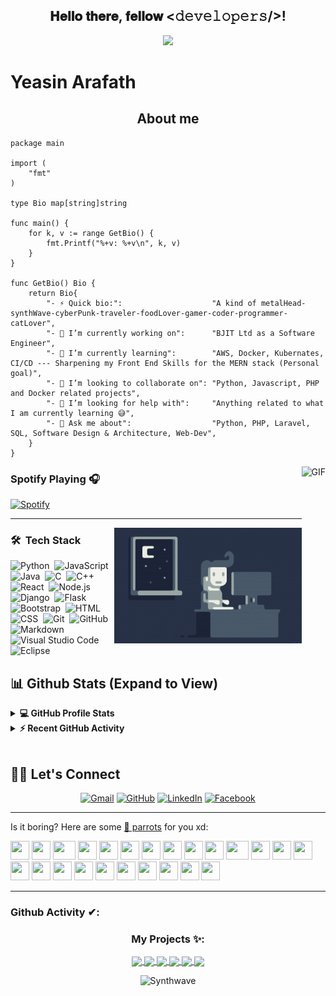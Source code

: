 <div align="center">
<h2> 𝐇𝐞𝐥𝐥𝐨 𝐭𝐡𝐞𝐫𝐞, 𝐟𝐞𝐥𝐥𝐨𝐰 <𝚍𝚎𝚟𝚎𝚕𝚘𝚙𝚎𝚛𝚜/>!</h2>
</div>

<div align="center">
  
![](https://camo.githubusercontent.com/992babdffd8c74a1502de375fbdf7e4d54773242/68747470733a2f2f6d656469612e67697068792e636f6d2f6d656469612f53576f536b4e36447854737a71494b4571762f67697068792e676966)
 
</div>

# Yeasin Arafath

<h2 align="center">About me</h2>

```golang
package main

import (
	"fmt"
)

type Bio map[string]string

func main() {
	for k, v := range GetBio() {
		fmt.Printf("%+v: %+v\n", k, v)
	}
}

func GetBio() Bio {
	return Bio{
		"- ⚡ Quick bio:":                    "A kind of metalHead-synthWave-cyberPunk-traveler-foodLover-gamer-coder-programmer-catLover",
		"- 🔭 I’m currently working on":      "BJIT Ltd as a Software Engineer",
		"- 🌱 I’m currently learning":        "AWS, Docker, Kubernates, CI/CD --- Sharpening my Front End Skills for the MERN stack (Personal goal)",
		"- 👯 I’m looking to collaborate on": "Python, Javascript, PHP and Docker related projects",
		"- 🤔 I’m looking for help with":     "Anything related to what I am currently learning 😅",
		"- 💬 Ask me about":                  "Python, PHP, Laravel, SQL, Software Design & Architecture, Web-Dev",
	}
}
```

<img align="right" alt="GIF" height="170px" src="https://media.giphy.com/media/J5B1Y8QZnzXXbLQIBu/giphy.gif" />

### Spotify Playing 🎧

[![Spotify](https://novatorem.bgstatic.vercel.app/api/spotify)](https://open.spotify.com/user/11153360645)

---

<img alt="Night Coding" src="https://raw.githubusercontent.com/AVS1508/AVS1508/master/assets/Night-Coding.gif" align="right"/>

### 🛠 &nbsp;Tech Stack

![Python](https://img.shields.io/badge/-Python-05122A?style=flat&logo=python)&nbsp;
![JavaScript](https://img.shields.io/badge/-JavaScript-05122A?style=flat&logo=javascript)&nbsp;
![Java](https://img.shields.io/badge/-Java-05122A?style=flat&logo=Java&logoColor=FFA518)&nbsp;
![C](https://img.shields.io/badge/-C-05122A?style=flat&logo=C&logoColor=A8B9CC)&nbsp;
![C++](https://img.shields.io/badge/-C++-05122A?style=flat&logo=C%2B%2B&logoColor=00599C)&nbsp;
![React](https://img.shields.io/badge/-React-05122A?style=flat&logo=react)&nbsp;
![Node.js](https://img.shields.io/badge/-Node.js-05122A?style=flat&logo=node.js)&nbsp;
![Django](https://img.shields.io/badge/-Django-05122A?style=flat&logo=django&logoColor=092E20)&nbsp;
![Flask](https://img.shields.io/badge/-Flask-05122A?style=flat&logo=flask)&nbsp;
![Bootstrap](https://img.shields.io/badge/-Bootstrap-05122A?style=flat&logo=bootstrap&logoColor=563D7C)&nbsp;
![HTML](https://img.shields.io/badge/-HTML-05122A?style=flat&logo=HTML5)&nbsp;
![CSS](https://img.shields.io/badge/-CSS-05122A?style=flat&logo=CSS3&logoColor=1572B6)&nbsp;
![Git](https://img.shields.io/badge/-Git-05122A?style=flat&logo=git)&nbsp;
![GitHub](https://img.shields.io/badge/-GitHub-05122A?style=flat&logo=github)&nbsp;
![Markdown](https://img.shields.io/badge/-Markdown-05122A?style=flat&logo=markdown)&nbsp;
![Visual Studio Code](https://img.shields.io/badge/-Visual%20Studio%20Code-05122A?style=flat&logo=visual-studio-code&logoColor=007ACC)&nbsp;
![Eclipse](https://img.shields.io/badge/-Eclipse-05122A?style=flat&logo=eclipse-ide&logoColor=2C2255)&nbsp;



## 📊 Github Stats (Expand to View) 


<details> 
  <summary><b>💻 GitHub Profile Stats</b></summary>
  <br/>
  <p align="center">
    <a href="https://github.com/anuraghazra/github-readme-stats"><img alt="Arafath's Github Stats" src="https://github-readme-stats.vercel.app/api?username=Arafath1019&show_icons=true&title_color=ffc857&icon_color=8ac926&text_color=daf7dc&bg_color=151515&hide=["stars"]" height="192px"/></a>
<br/>
  &nbsp;
	  <img src="https://github-readme-stats.vercel.app/api/top-langs/?username=Arafath1019&layout=compact&text_color=daf7dc&bg_color=151515" alt="Arafath" height="192px"/>
  <br/>
  <b>Note:</b> Top languages is only a metric of the languages my public code consists of and doesn't reflect experience or skill level.
  </p>
</details>


<details>
  <summary><b>⚡ Recent GitHub Activity</b></summary>
  <br/>
   <a href="https://github.com/Arafath1019"><img alt="Arafath1019 Activity Graph" src="https://activity-graph.herokuapp.com/graph?username=Arafath1019&custom_title=Candida%20Noronha's%20Contribution%20Graph&theme=react-dark" /></a>
  <br/>

</details>

<br/>

## 🙋‍♀️ Let's Connect
<p align="center">
	<a href="mailto:arafath.yeasin1019@gmail.com"><img src="https://img.icons8.com/bubbles/50/000000/gmail.png" alt="Gmail"/></a>
	<a href="https://github.com/Arafath1019"><img src="https://img.icons8.com/bubbles/50/000000/github.png" alt="GitHub"/></a>
	<a href="https://www.linkedin.com/in/yeasin-arafath-2a5293164/"><img src="https://img.icons8.com/bubbles/50/000000/linkedin.png" alt="LinkedIn"/></a>
	<a href="https://www.facebook.com/arafath.yeasin1019/"><img src="https://img.icons8.com/bubbles/50/000000/facebook-new.png" alt="Facebook"/></a>
	
</p>

<hr/>

Is it boring? Here are some [🦜 parrots](https://cultofthepartyparrot.com) for you xd:

<div>
    <img src="https://cultofthepartyparrot.com/parrots/hd/githubparrot.gif" width="30" height="30"/>
    <img src="https://cultofthepartyparrot.com/flags/hd/indiaparrot.gif" width="30" height="30"/>
    <img src="https://cultofthepartyparrot.com/parrots/asyncparrot.gif" width="36" height="30"/>
    <img src="https://cultofthepartyparrot.com/parrots/exceptionallyfastparrot.gif" width="30" height="30"/>
    <img src="https://cultofthepartyparrot.com/parrots/hd/60fpsparrot.gif" width="30" height="30"/>
    <img src="https://cultofthepartyparrot.com/parrots/hd/jumpingparrot.gif" width="30" height="30"/>
    <img src="https://cultofthepartyparrot.com/parrots/hd/opensourceparrot.gif" width="30" height="30"/>
    <img src="https://cultofthepartyparrot.com/parrots/hd/dealwithitnowparrot.gif" width="30" height="30"/>
    <img src="https://cultofthepartyparrot.com/parrots/hd/hypnoparrotlight.gif" width="30" height="30"/>
    <img src="https://cultofthepartyparrot.com/parrots/databaseparrot.gif" width="30" height="30"/>
    <img src="https://cultofthepartyparrot.com/parrots/fixparrot.gif" width="36" height="30"/>
    <img src="https://cultofthepartyparrot.com/parrots/hd/laptop_parrot.gif" width="30" height="30"/>
    <img src="https://cultofthepartyparrot.com/parrots/hd/spinningparrot.gif" width="30" height="30"/>
    <img src="https://cultofthepartyparrot.com/parrots/hd/levitationparrot.gif" width="30" height="30"/>
    <img src="https://cultofthepartyparrot.com/parrots/hd/meldparrot.gif" width="30" height="30"/>
    <img src="https://cultofthepartyparrot.com/parrots/slomoparrot.gif" width="30" height="30"/>
    <img src="https://cultofthepartyparrot.com/parrots/hd/moonwalkingparrot.gif" width="30" height="30"/>
    <img src="https://cultofthepartyparrot.com/parrots/hd/stableparrot.gif" width="30" height="30"/>
    <img src="https://cultofthepartyparrot.com/parrots/hd/scienceparrot.gif" width="30" height="30"/>
    <img src="https://cultofthepartyparrot.com/parrots/hd/pirateparrot.gif" width="30" height="30"/>
    <img src="https://cultofthepartyparrot.com/parrots/hd/footballparrot.gif" width="30" height="30"/>
    <img src="https://cultofthepartyparrot.com/parrots/hd/illuminatiparrot.gif" width="30" height="30"/>
    <img src="https://cultofthepartyparrot.com/parrots/hd/hypnoparrotdark.gif" width="30" height="30"/>
    <img src="https://cultofthepartyparrot.com/parrots/hd/mustacheparrot.gif" width="30" height="30"/>
</div>

<hr>

### Github Activity ✔:
<div align="center">

### My Projects ✨:
  
<a href="https://github.com/Arafath1019/Face-Detection-Web-App">
  <img align="center" src="https://github-readme-stats.vercel.app/api/pin/?username=Arafath1019&repo=Face-Detection-Web-App&theme=tokyonight" />
</a>

<a href="https://github.com/Arafath1019/Modern-React-with-Redux">
 <img align="center" src="https://github-readme-stats.vercel.app/api/pin/?username=Arafath1019&repo=Modern-React-with-Redux&theme=tokyonight" />
</a>

<a href="https://github.com/Arafath1019/DevConnector-MERN-Stack-Application">
  <img align="center" src="https://github-readme-stats.vercel.app/api/pin/?username=Arafath1019&repo=DevConnector-MERN-Stack-Application&theme=tokyonight" />
</a>

<a href="https://github.com/Arafath1019/Docker-Compose-with-multiple-local-containers-Node-app-redis-server-">
 <img align="center" src="https://github-readme-stats.vercel.app/api/pin/?username=Arafath1019&repo=Docker-Compose-with-multiple-local-containers-Node-app-redis-server-&theme=tokyonight" />
</a>

<a href="https://github.com/Arafath1019/Restaurant-Search-App-using-React-native">
 <img align="center" src="https://github-readme-stats.vercel.app/api/pin/?username=Arafath1019&repo=Restaurant-Search-App-using-React-native&theme=tokyonight" />
</a>

<a href="https://github.com/Arafath1019/Dog-Breed-Identification-Using-TF2.0-TF-Hub">
 <img align="center" src="https://github-readme-stats.vercel.app/api/pin/?username=Arafath1019&repo=Dog-Breed-Identification-Using-TF2.0-TF-Hub&theme=tokyonight" />
</a>
	
</div>
<!-- 
<a href="https://www.animatedimages.org/cat-thank-you-466.htm"><img src="https://www.animatedimages.org/data/media/466/animated-thank-you-image-0058.gif" border="0" alt="animated-thank-you-image-0058" /></a> -->


<p align="center"><img src="https://www.animatedimages.org/data/media/466/animated-thank-you-image-0058.gif" alt="Synthwave" height="300" width="500"></p>

